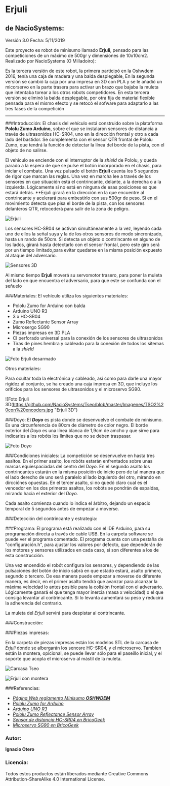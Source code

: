 # Erjuli
## de NacioSystems:

Versión 3.0
Fecha: 5/11/2019

Este proyecto es robot de minisumo llamado **Erjuli**, pensado para las competiciones de un máximo de 500gr y dimensiones de 10x10cm2. Realizado por NacioSystems (O Milladoiro):

Es la tercera versión de este robot, la primera participó en la Oshwdem 2016, tenía una caja de madera y una balda desplegable, En la segunda versión se cambió la caja por una impresa en 3D con PLA y se le añadió un micorservo en la parte trasera para activar un brazo que bajaba la muleta que intentaba torear a los otros robots competidores. En esta tercera versión se eliminó la balda desplegable, por otra fija de material flexible pensada para el mismo efecto y se retocó el sofware para adaptarlo a las tres fases de la competición


- - -

###Introducción:
El chasis del vehículo está construido sobre la plataforma **Pololu Zumo Arduino**, sobre el que se instalaron sensores de distancia a través de ultrasonidos HC-SR04, uno en la dirección frontal y otro a cada lado del bastidor. Se complementa con el sensor QTR frontal de Pololu Zumo, que tendrá la función de detectar la línea del borde de la pista, con el objeto de no salirse.

El vehículo se enciende con el interruptor de la _shield_ de Pololu, y queda parado a la espera de que se pulse el botón incorporado en el chasis, para iniciar el combate. Una vez pulsado el botón **Erjuli** cuenta los 5 segundos de rigor que marcan las reglas. Una vez en marcha lee a través de los sensores en que situación está el contrincante, delante, a la derecha o a la izquierda. Lógicamente si no está en ninguna de esas posiciones es que estará detrás. **Erjuli girará en la dirección en la que encuentre al contrincante y acelerará para embestirlo con sus 500gr de peso. Si en el movimiento detecta que pisa el borde de la pista, con los sensores delanteros QTR, retocederá para salir de la zona  de peligro.


![Erjuli](https://github.com/NacioSystems/Erjuli/blob/master/Imagenes/Erjuli%20final%201.jpg "Erjuli listo")

Los sensores HC-SR04 se activan simultáneamente a la vez, leyendo cada uno de ellos la señal suya y la de los otros sensores de modo sincronizado, hasta un rando de 50cm. Si detecta un objeto o contrincante en alguno de los lados, girará hasta detectarlo con el sensor frontal, pero este giro será por un tiempo limitado,para evitar quedarse en la misma posición expuesto al ataque del adversario.

![Sensores 3D](https://github.com/NacioSystems/Erjuli/blob/master/Imagenes/Interior%20Carcasa.JPG "Situación sensores")

Al mismo tiempo **Erjuli** moverá su servomotor trasero, para poner la muleta del lado en que encuentra el adversario, para que este se confunda con el señuelo


###Materiales:
El vehículo utiliza los siguientes materiales:
* Pololu Zumo for Arduino con balda
* Arduino UNO R3
* 3 x HC-SR04
* Zumo Reflectante Sensor Array
* Microsergo SG90
* Piezas impresas en 3D PLA
* CI perforado universal para la conexión de los sensores de ultrasonidos
* Tiras de pines hembra y cableado para la conexión de todos los sitemas a la _shield_

![Foto Erjuli desarmado](https://github.com/NacioSystems/Tseo/blob/master/Imagenes/TSO2%20con%20encoders.jpg "Erjuli desarmado")

Otros materiales:

Para ocultar toda la electrónica y cableado, así como para darle una mayor rigidez al conjunto, se ha creado una caja impresa en 3D, que incluye los orificios para los sensores de ultrasonidos y el microservo SG90.

![Foto Erjuli 3D(https://github.com/NacioSystems/Tseo/blob/master/Imagenes/TSO2%20con%20encoders.jpg "Erjuli 3D")



###Doyo:
El **_Doyo_** es pista donde se desenvuelve el combate de minisumo. Es una circunferencia de 80cm de diámetro de color negro. El borde exterior del _Doyo_ es una línea blanca de 1,9cm de amcho y que sirve para indicarles a los robóts los límites que no se deben traspasar.

![Foto Doyo](https://github.com/NacioSystems/Tseo/blob/master/Imagenes/TSO2%20con%20encoders.jpg "Doyo")


###Condiciones iniciales:
La competición se desenvuelve en hasta tres asaltos. En el primer asalto, los robóts estarán enfrentados sobre unas marcas equiespaciadas del centro del _Doyo_. En el segundo asalto los contrincantes estarán en la misma posición de inicio pero de tal manera que el lado derecho de uno será paralelo al lado izquierdo del otro, mirando en dircciónes opuestas. En el tercer asalto, si no quedó claro cual es el vencedor en los dos primeros asaltos, los robóts se pondrán de espaldas, mirando hacia el exterior del _Doyo_.

Cada asalto comienza cuando lo indica el árbitro, dejando un espacio temporal de 5 segundos antes de empezar a moverse.


###Detección del contrincante y estrategia:



###Programa:
El programa está realizado con el IDE Arduino, para su programación directa a través de cable USB. En la carpeta software se puede ver el programa comentado. El programa cuenta con una pestaña de "configuración.h", para ajustar los valores por defecto, que dependerán de los motores y sensores utilizados en cada caso, si son diferentes a los de esta construcción.

Una vez encendido el robót configura los sensores, y dependiendo de las pulsaciones del botón de inicio sabrá en que estado estará, asalto primero, segundo o tercero. De esa manera puede empezar a moverse de diferente manera, es decir, en el primer asalto tendrá que avanzar para alcanzar la máxima velocidad lo antes posible para la colisión frontal con el adversario. Lógicamente ganará el que tenga mayor inercia (masa x velocidad) o el que consiga levantar al contrincante. Si lo levanta aumentará su peso y reducirá la adherencia del contrario.

La muleta del _Erjuli_ servirá para despistar al contrincante.


###Construcción:


###Piezas impresas:

En la carpeta de piezas impresas están los modelos STL de la carcasa de _Erjuli_ donde se albergarán los senosre HC-SR04, y el microservo. Tambien están la montera, opicional, se puede llevar sólo para el paseillo inicial, y el soporte que acopla el microservo al mástil de la muleta. 

![Carcasa Tseo](https://github.com/NacioSystems/Erjuli/blob/master/Imagenes/Carcasa%20Erjuli.JPG "Carcasa Tseo")

![Erjuli con montera](https://github.com/NacioSystems/Erjuli/blob/master/Imagenes/Carcasa%20con%20Montera.JPG "Erjuli con montera")



###Referencias:


* *[Página Web reglamento Minisumo **OSHWDEM**][1]*
* *[Pololu Zumo for Arduino][2]*
* *[Arduino UNO R3][3]* 
* *[Pololu Zumo Reflectance Sensor Array][4]*
* *[Sensor de distancia HC-SR04 en BricoGeek][5]*
* *[Microservo SG90 en BricoGeek][6]*


### Autor:

**Ignacio Otero**



### Licencia:

Todos estos productos están liberados mediante Creative Commons Attribution-ShareAlike 4.0 International License.


[1]:http://rules.oshwdem.org/loita_sumo_es

[2]:https://www.pololu.com/product/2506
   
[3]:https://store.arduino.cc/arduino-uno-rev3

[4]:https://www.pololu.com/product/1419

[5]:https://tienda.bricogeek.com/sensores-distancia/741-sensor-de-distancia-por-ultrasonidos-hc-sr04.html

[6]:https://tienda.bricogeek.com/servomotores/968-micro-servo-miniatura-sg90.html
